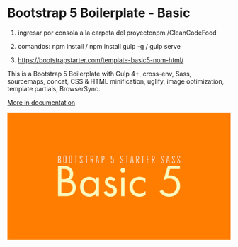 
# Bootstrap 5 Boilerplate - Basic

1. ingresar por consola a la carpeta del proyectonpm /CleanCodeFood

2. comandos: npm install / npm install gulp -g / gulp serve 

3. https://bootstrapstarter.com/template-basic5-nom-html/

This is a Bootstrap 5 Boilerplate with Gulp 4+, cross-env, Sass, sourcemaps, concat, CSS & HTML minification, uglify, image optimization, template partials, BrowserSync.

[More in documentation](https://bootstrapstarter.com/template-basic5-bootstrap5-html/)

![bootstrapstarter](src/img/screenshot.png)

